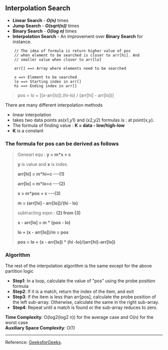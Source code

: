 ## Interpolation Search
- **Linear Search** - ***O(n)*** times
- **Jump Search** - ***O(sqrt(n))*** times
- **Binary Search** - ***O(log n)*** times
- **Interpolation Search** - An improvement over **Binary Search** for instance.


```agsl
    // The idea of formula is return higher value of pos
    // when element to be searched is closer to arr[hi]. And
    // smaller value when closer to arr[lo]
    
    arr[] ==> Array where elements need to be searched
    
    x ==> Element to be searched
    lo ==> Starting index in arr[]
    hi ==> Ending index in arr[]
```

> pos = lo + [(x-arr[lo]).(hi-lo) / (arr[hi] - arr[lo])]

There are many different interpolation methods
- linear interpolation
- takes two data points as(x1,y1) and (x2,y2) formulas is : at point(x,y).
- The formula of finding value : **K = data - low/high-low**
- **K** is a constant

### The formula for pos can be derived as follows
> Genearl equ : **y = m*x + c**
> 
> **y** is value and **x** is index.
> 
> **arr[hi] = m*hi+c ---(1)**
> 
> **arr[lo] = m*lo+c ---(2)**
> 
> **x = m*pos + c ---(3)**
> 
> **m = (arr[hi] - arr[lo])/(hi - lo)**
> 
> subtracting eqxn : **(2) from (3)**
> 
> **x - arr[lo] = m * (pos - lo)**
> 
> **lo + (x - arr[lo])/m = pos**
> 
> **pos = lo + (x - arr[lo]) * (hi -lo)/(arr[hi]-arr[lo])**

### **Algorithm**
The rest of the interpolation algorithm is the same except for the above partition logic
+ **Step1**: In a loop, calculate the value of "pos" using the probe position formula
+ **Step2**: If it is a match, return the index of the item, and exit
+ **Step3**: If the item is less than arr[pos], calculate the probe position of the left sub-array. Otherwise, calculate the same in the right sub-array.
+ **Step4**: Repeat until a match is found or the sub-array reduces to zero.


**Time Complexity**: O(log2(log2 n)) for the average case and O(n) for the worst case <br>
**Auxiliary Space Complexity**: O(1)

----
Reference: [GeeksforGeeks](https://geeksforgeeks.org).
